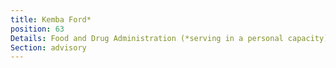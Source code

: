 ```yaml
---
title: Kemba Ford*
position: 63
Details: Food and Drug Administration (*serving in a personal capacity)
Section: advisory
---
```


